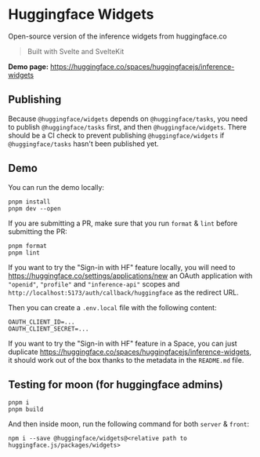 # Huggingface Widgets

Open-source version of the inference widgets from huggingface.co

> Built with Svelte and SvelteKit

**Demo page:** https://huggingface.co/spaces/huggingfacejs/inference-widgets

## Publishing

Because `@huggingface/widgets` depends on `@huggingface/tasks`, you need to publish `@huggingface/tasks` first, and then `@huggingface/widgets`. There should be a CI check to prevent publishing `@huggingface/widgets` if `@huggingface/tasks` hasn't been published yet.

## Demo

You can run the demo locally:

```console
pnpm install
pnpm dev --open
```

If you are submitting a PR, make sure that you run `format` & `lint` before submitting the PR:

```console
pnpm format
pnpm lint
```

If you want to try the "Sign-in with HF" feature locally, you will need to https://huggingface.co/settings/applications/new an OAuth application with `"openid"`, `"profile"` and `"inference-api"` scopes and `http://localhost:5173/auth/callback/huggingface` as the redirect URL.

Then you can create a `.env.local` file with the following content:

```env
OAUTH_CLIENT_ID=...
OAUTH_CLIENT_SECRET=...
```

If you want to try the "Sign-in with HF" feature in a Space, you can just duplicate https://huggingface.co/spaces/huggingfacejs/inference-widgets, it should work out of the box thanks to the metadata in the `README.md` file.

## Testing for moon (for huggingface admins)

```console
pnpm i
pnpm build
```

And then inside moon, run the following command for both `server` & `front`:

```console
npm i --save @huggingface/widgets@<relative path to huggingface.js/packages/widgets>
```
